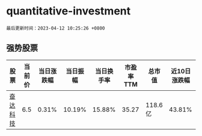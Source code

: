 # quantitative-investment

`最后更新时间：2023-04-12 10:25:26 +0800`

## 强势股票

|股票|当前价|当日涨跌幅|当日振幅|当日换手率|市盈率TTM|总市值|近10日涨跌幅|
|----|----|----|----|----|----|----|----|
|[奋达科技](https://xueqiu.com/S/SZ002681)|6.5|0.31%|10.19%|15.88%|35.27|118.6亿|43.81%|
